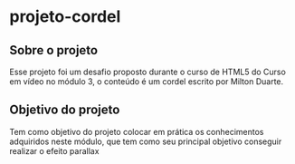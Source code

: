 <h1> projeto-cordel</h1>

<h2>Sobre o projeto</h2>

<p>Esse projeto foi um desafio proposto durante o curso de HTML5 do Curso em vídeo no módulo 3, o conteúdo é um cordel escrito por Milton Duarte.</p>

<h2>Objetivo do projeto</h2>

<p>Tem como objetivo do projeto colocar em prática os conhecimentos adquiridos neste módulo, que tem como seu principal objetivo conseguir realizar o efeito parallax</p>
